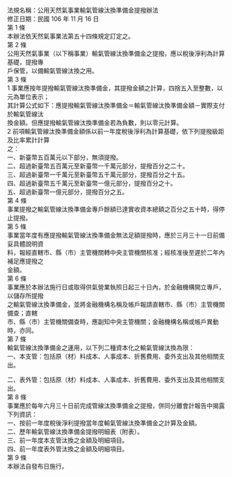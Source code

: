 法規名稱：公用天然氣事業輸氣管線汰換準備金提撥辦法  
修正日期：民國 106 年 11 月 16 日  
第 1 條  
本辦法依天然氣事業法第五十四條規定訂定之。  
第 2 條  
公用天然氣事業（以下稱事業）輸氣管線汰換準備金之提撥，應以稅後淨利為計算基礎，提撥專  
戶保管，以備輸氣管線汰換之用。  
第 3 條  
1 事業應按年提撥輸氣管線汰換準備金，其提撥金額之計算，四捨五入至整數，以元為單位表示；  
其計算公式如下：應提撥輸氣管線汰換準備金＝輸氣管線汰換準備金額－實際支付於輸氣管線汰  
換金額。但應提撥輸氣管線汰換準備金若為負數，則以零元計算。  
2 前項輸氣管線汰換準備金額係以前一年度稅後淨利為計算基礎，依下列提撥級距及比率累計計算  
之：  
一、新臺幣五百萬元以下部分，無須提撥。  
二、超過新臺幣五百萬元至新臺幣一千萬元部分，提撥百分之二十。  
三、超過新臺幣一千萬元至新臺幣五千萬元部分，提撥百分之十五。  
四、超過新臺幣五千萬元至新臺幣一億元部分，提撥百分之十。  
五、超過新臺幣一億元部分，提撥百分之五。  
第 4 條  
事業提撥之輸氣管線汰換準備金專戶餘額已達實收資本總額之百分之五十時，得停止提撥。  
第 5 條  
事業當年度有應提撥輸氣管線汰換準備金無法足額提撥時，應於三月三十一日前備妥具體說明資  
料，報經直轄市、縣（市）主管機關轉中央主管機關核准；經核准後至遲於二年內補足應提撥之  
金額。  
第 6 條  
事業應於本辦法施行日或取得供氣營業執照日起三十日內，於金融機構開立專戶，以儲存所提撥  
之輸氣管線汰換準備金，並將金融機構名稱及帳戶報請直轄市、縣（市）主管機關備查；直轄  
市、縣（市）主管機關備查時，應副知中央主管機關；金融機構名稱或帳戶異動時，亦同。  
第 7 條  
輸氣管線汰換準備金之運用，以下列二種資本化之輸氣管線汰換為限：  
一、本支管：包括原（材）料成本、人事成本、折舊費用、委外支出及其他相關支出。  


二、表外管：包括原（材）料成本、人事成本、折舊費用、委外支出及其他相關支出。  
第 8 條  
事業應於每年六月三十日前完成管線汰換準備金之提撥，併同分離會計報告中揭露下列資訊：  
一、按前一年度稅後淨利提撥當年度輸氣管線汰換準備金之計算及金額。  
二、歷年輸氣管線汰換準備金提撥明細表（附表）。  
三、前一年度本支管汰換之金額及明細項目。  
四、前一年度表外管汰換之金額及明細項目。  
第 9 條  
本辦法自發布日施行。  


